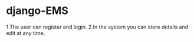 # django-EMS
1.The user can register and login.
2.In the system you can store details and edit at any time.
